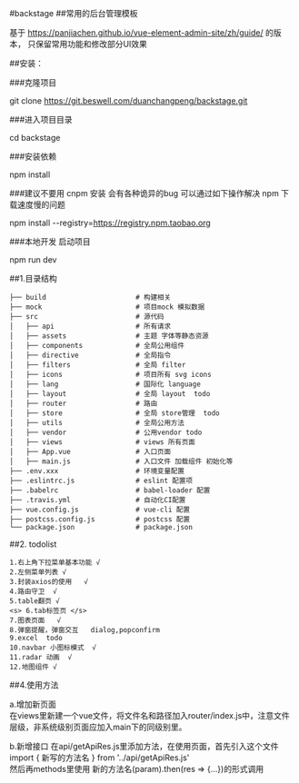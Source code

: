 #backstage
##常用的后台管理模板  

基于 https://panjiachen.github.io/vue-element-admin-site/zh/guide/ 的版本， 只保留常用功能和修改部分UI效果  

##安装：  

###克隆项目  

git clone https://git.beswell.com/duanchangpeng/backstage.git  

###进入项目目录  

cd backstage  

###安装依赖  

npm install  

###建议不要用 cnpm 安装 会有各种诡异的bug 可以通过如下操作解决 npm 下载速度慢的问题  

npm install --registry=https://registry.npm.taobao.org

###本地开发 启动项目  

npm run dev

##1.目录结构  
  
    ├── build                      # 构建相关
    ├── mock                       # 项目mock 模拟数据
    ├── src                        # 源代码
    │   ├── api                    # 所有请求
    │   ├── assets                 # 主题 字体等静态资源
    │   ├── components             # 全局公用组件
    │   ├── directive              # 全局指令
    │   ├── filters                # 全局 filter
    │   ├── icons                  # 项目所有 svg icons
    │   ├── lang                   # 国际化 language
    │   ├── layout                 # 全局 layout  todo
    │   ├── router                 # 路由
    │   ├── store                  # 全局 store管理  todo
    │   ├── utils                  # 全局公用方法
    │   ├── vendor                 # 公用vendor todo
    │   ├── views                  # views 所有页面
    │   ├── App.vue                # 入口页面
    │   ├── main.js                # 入口文件 加载组件 初始化等
    ├── .env.xxx                   # 环境变量配置
    ├── .eslintrc.js               # eslint 配置项
    ├── .babelrc                   # babel-loader 配置
    ├── .travis.yml                # 自动化CI配置
    ├── vue.config.js              # vue-cli 配置
    ├── postcss.config.js          # postcss 配置
    └── package.json               # package.json

##2. todolist
    
    1.右上角下拉菜单基本功能 √    
    2.左侧菜单列表 √    
    3.封装axios的使用   √   
    4.路由守卫  √  
    5.table翻页 √   
    <s> 6.tab标签页 </s>      
    7.图表页面   √  
    8.弹窗提醒，弹窗交互   dialog,popconfirm
    9.excel  todo
    10.navbar 小图标模式  √   
    11.radar 动画  √   
    12.地图组件 √
    
##4.使用方法
   
a.增加新页面  
    在views里新建一个vue文件，将文件名和路径加入router/index.js中，注意文件层级，非系统级别页面应加入main下的同级别里。  
        
b.新增接口
    在api/getApiRes.js里添加方法，在使用页面，首先引入这个文件    
    import { 新写的方法名 } from '../api/getApiRes.js'    
    然后再methods里使用 新的方法名(param).then(res => {...})的形式调用  
        
        
        
      

